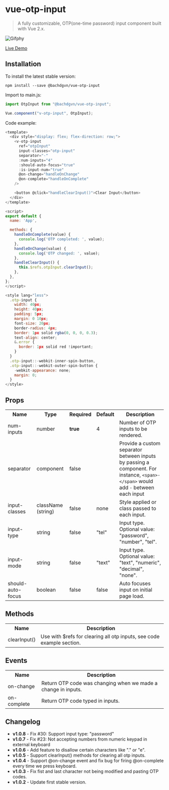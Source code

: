 # vue-otp-input

> A fully customizable, OTP(one-time password) input component built with Vue 2.x.

![Gifphy](https://media.giphy.com/media/W4RTzsjgQF447EfNPX/giphy.gif)

[Live Demo](https://zlx025mxpp.codesandbox.io/)

## Installation

To install the latest stable version:

```
npm install --save @bachdgvn/vue-otp-input
```

Import to main.js:

```javascript
import OtpInput from "@bachdgvn/vue-otp-input";

Vue.component("v-otp-input", OtpInput);
```


Code example:

```javascript
<template>
  <div style="display: flex; flex-direction: row;">
    <v-otp-input
      ref="otpInput"
      input-classes="otp-input"
      separator="-"
      :num-inputs="4"
      :should-auto-focus="true"
      :is-input-num="true"
      @on-change="handleOnChange"
      @on-complete="handleOnComplete"
    />

    <button @click="handleClearInput()">Clear Input</button>
  </div>
</template>

<script>
export default {
  name: 'App',

  methods: {
    handleOnComplete(value) {
      console.log('OTP completed: ', value);
    },
    handleOnChange(value) {
      console.log('OTP changed: ', value);
    },
    handleClearInput() {
      this.$refs.otpInput.clearInput();
    },
  },
};
</script>

<style lang="less">
  .otp-input {
    width: 40px;
    height: 40px;
    padding: 5px;
    margin: 0 10px;
    font-size: 20px;
    border-radius: 4px;
    border: 1px solid rgba(0, 0, 0, 0.3);
    text-align: center;
    &.error {
      border: 1px solid red !important;
    }
  }
  .otp-input::-webkit-inner-spin-button,
  .otp-input::-webkit-outer-spin-button {
    -webkit-appearance: none;
    margin: 0;
  }
</style>
```

## Props

<table>
  <tr>
    <th>Name<br></th>
    <th>Type</th>
    <th>Required</th>
    <th>Default</th>
    <th>Description</th>
  </tr>
  <tr>
    <td>num-inputs</td>
    <td>number</td>
    <td><strong>true</strong></td>
    <td>4</td>
    <td>Number of OTP inputs to be rendered.</td>
  </tr>
  <tr>
    <td>separator</td>
    <td>component<br></td>
    <td>false</td>
    <td></td>
    <td>Provide a custom separator between inputs by passing a component. For instance, <code>&lt;span&gt;-&lt;/span&gt;</code> would add <code>-</code> between each input</td>
  </tr>
  <tr>
    <td>input-classes</td>
    <td>className (string)</td>
    <td>false</td>
    <td>none</td>
    <td>Style applied or class passed to each input.</td>
  </tr>
  <tr>
      <td>input-type</td>
      <td>string</td>
      <td>false</td>
      <td>"tel"</td>
      <td>Input type. Optional value: "password", "number", "tel".</td>
    </tr>
  <tr>
      <td>input-mode</td>
      <td>string</td>
      <td>false</td>
      <td>"text"</td>
      <td>Input type. Optional value: "text", "numeric", "decimal", "none".</td>
  </tr>
  <tr>
    <td>should-auto-focus</td>
    <td>boolean</td>
    <td>false</td>
    <td>false</td>
    <td>Auto focuses input on initial page load.</td>
  </tr>
</table>

## Methods

<table>
  <tr>
    <th>Name<br></th>
    <th>Description</th>
  </tr>
  <tr>
     <td>clearInput()</td>
     <td>Use with $refs for clearing all otp inputs, see code example section.</td>
  </tr>
</table>

## Events

<table>
  <tr>
    <th>Name<br></th>
    <th>Description</th>
  </tr>
  <tr>
     <td>on-change</td>
     <td>Return OTP code was changing when we made a change in inputs.</td>
    </tr>
  <tr>
    <td>on-complete</td>
    <td>Return OTP code typed in inputs.</td>
  </tr>
</table>

## Changelog
* **v1.0.8** - Fix #30: Support input type: "password"
* **v1.0.7** - Fix #23: Not accepting numbers from numeric keypad in external keyboard
* **v1.0.6** - Add feature to disallow certain characters like "." or "e".
* **v1.0.5** - Support clearInput() methods for clearing all otp inputs.
* **v1.0.4** - Support @on-change event and fix bug for firing @on-complete every time we press keyboard.
* **v1.0.3** - Fix fist and last character not being modified and pasting OTP codes.
* **v1.0.2** - Update first stable version.
